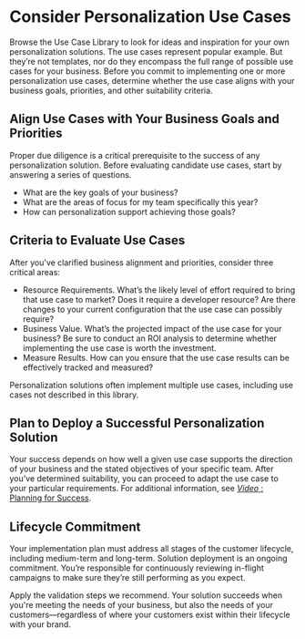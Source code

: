

# Consider Personalization Use Cases

Browse the Use Case Library to look for ideas and inspiration for your own
personalization solutions. The use cases represent popular example. But
they’re not templates, nor do they encompass the full range of possible use
cases for your business. Before you commit to implementing one or more
personalization use cases, determine whether the use case aligns with your
business goals, priorities, and other suitability criteria.

## Align Use Cases with Your Business Goals and Priorities

Proper due diligence is a critical prerequisite to the success of any
personalization solution. Before evaluating candidate use cases, start by
answering a series of questions.

  * What are the key goals of your business?
  * What are the areas of focus for my team specifically this year?
  * How can personalization support achieving those goals? 

## Criteria to Evaluate Use Cases

After you've clarified business alignment and priorities, consider three
critical areas:

  * Resource Requirements. What’s the likely level of effort required to bring that use case to market? Does it require a developer resource? Are there changes to your current configuration that the use case can possibly require?
  * Business Value. What’s the projected impact of the use case for your business? Be sure to conduct an ROI analysis to determine whether implementing the use case is worth the investment.
  * Measure Results. How can you ensure that the use case results can be effectively tracked and measured?

Personalization solutions often implement multiple use cases, including use
cases not described in this library.

## Plan to Deploy a Successful Personalization Solution

Your success depends on how well a given use case supports the direction of
your business and the stated objectives of your specific team. After you’ve
determined suitability, you can proceed to adapt the use case to your
particular requirements. For additional information, see [_Video_ : Planning
for
Success](https://help.salesforce.com/s/articleView?id=000364525&language=en_US&type=1).

## Lifecycle Commitment

Your implementation plan must address all stages of the customer lifecycle,
including medium-term and long-term. Solution deployment is an ongoing
commitment. You’re responsible for continuously reviewing in-flight campaigns
to make sure they’re still performing as you expect.

Apply the validation steps we recommend. Your solution succeeds when you're
meeting the needs of your business, but also the needs of your
customers—regardless of where your customers exist within their lifecycle with
your brand.


